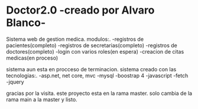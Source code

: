 # Doctor2.0  -creado por Alvaro Blanco-
Sistema web de gestion medica.
modulos:.
        -registros de pacientes(completo)
        -registros de secretarias(completo)
        -registros de doctores(completo)
        -login con varios roles(en espera)
        -creacion de citas medicas(en proceso)

sistema aun esta en procceso de terminacion.
sistema creado con las tecnologias:. 
        -asp.net, net core, mvc
        -mysql
        -boostrap 4
        -javascript
        -fetch       
        -jquery

gracias por la visita. este proyecto esta en la rama master. solo cambia de la rama main a la master y listo.


